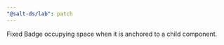 ```yaml
---
"@salt-ds/lab": patch
---
```


Fixed Badge occupying space when it is anchored to a child component.
